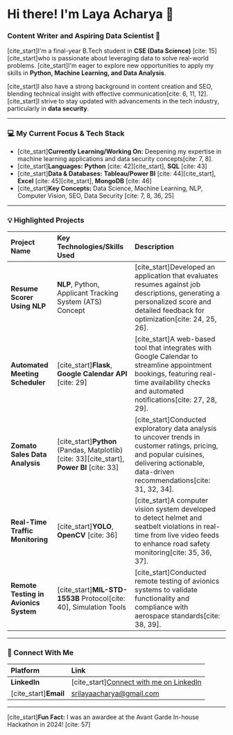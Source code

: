 # Hi there! I'm Laya Acharya 👋

### **Content Writer and Aspiring Data Scientist** 🚀

[cite_start]I'm a final-year B.Tech student in **CSE (Data Science)** [cite: 15] [cite_start]who is passionate about leveraging data to solve real-world problems. [cite_start]I'm eager to explore new opportunities to apply my skills in **Python, Machine Learning, and Data Analysis**.

[cite_start]I also have a strong background in content creation and SEO, blending technical insight with effective communication[cite: 6, 11, 12]. [cite_start]I strive to stay updated with advancements in the tech industry, particularly in **data security**.

---

### **💻 My Current Focus & Tech Stack**

- [cite_start]**Currently Learning/Working On:** Deepening my expertise in machine learning applications and data security concepts[cite: 7, 8].
- [cite_start]**Languages:** **Python** [cite: 42][cite_start], **SQL** [cite: 43]
- [cite_start]**Data & Databases:** **Tableau/Power BI** [cite: 44][cite_start], **Excel** [cite: 45][cite_start], **MongoDB** [cite: 46]
- [cite_start]**Key Concepts:** Data Science, Machine Learning, NLP, Computer Vision, SEO, Data Security [cite: 7, 8, 36, 25]

---

### **💡 Highlighted Projects**

| Project Name | Key Technologies/Skills Used | Description |
| :--- | :--- | :--- |
| **Resume Scorer Using NLP** | **NLP**, Python, Applicant Tracking System (ATS) Concept | [cite_start]Developed an application that evaluates resumes against job descriptions, generating a personalized score and detailed feedback for optimization[cite: 24, 25, 26]. |
| **Automated Meeting Scheduler** | [cite_start]**Flask**, **Google Calendar API** [cite: 29] | [cite_start]A web-based tool that integrates with Google Calendar to streamline appointment bookings, featuring real-time availability checks and automated notifications[cite: 27, 28, 29]. |
| **Zomato Sales Data Analysis** | [cite_start]**Python** (Pandas, Matplotlib) [cite: 33][cite_start], **Power BI** [cite: 33] | [cite_start]Conducted exploratory data analysis to uncover trends in customer ratings, pricing, and popular cuisines, delivering actionable, data-driven recommendations[cite: 31, 32, 34]. |
| **Real-Time Traffic Monitoring** | [cite_start]**YOLO**, **OpenCV** [cite: 36] | [cite_start]A computer vision system developed to detect helmet and seatbelt violations in real-time from live video feeds to enhance road safety monitoring[cite: 35, 36, 37]. |
| **Remote Testing in Avionics System** | [cite_start]**MIL-STD-1553B** Protocol[cite: 40], Simulation Tools | [cite_start]Conducted remote testing of avionics systems to validate functionality and compliance with aerospace standards[cite: 38, 39]. |

---

### **🔗 Connect With Me**

| Platform | Link |
| :--- | :--- |
| **LinkedIn** | [cite_start][Connect with me on LinkedIn](https://www.linkedin.com/in/layaacharya)  |
| [cite_start]**Email** | srilayaacharya@gmail.com  |

---
[cite_start]**Fun Fact:** I was an awardee at the Avant Garde In-house Hackathon in 2024! [cite: 57]
